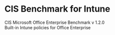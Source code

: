 # CIS Benchmark for Intune

CIS Microsoft Office Enterprise Benchmark v 1.2.0<br>
Built-in Intune policies for Office Enterprise
